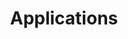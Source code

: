 ---
weight: 999
title: "Applications"
description: "[OpenSSH](./applications/openssh) • [Shell](./applications/shell) • [Text Editors](./applications/text-editors)"
icon: "appstore"
icontype: "simple"
toc: true
---